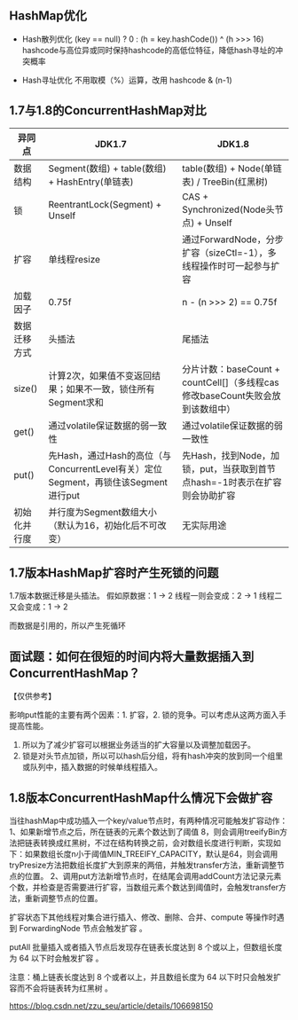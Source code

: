 
## HashMap优化
- Hash散列优化
(key == null) ? 0 : (h = key.hashCode()) ^ (h >>> 16)
hashcode与高位异或同时保持hashcode的高低位特征，降低hash寻址的冲突概率

- Hash寻址优化
不用取模（%）运算，改用 hashcode & (n-1)

## 1.7与1.8的ConcurrentHashMap对比

| 异同点 | JDK1.7 | JDK1.8 |
| --- | --- | ---|
| 数据结构 | Segment(数组) + table(数组) + HashEntry(单链表) | table(数组) + Node(单链表) / TreeBin(红黑树)
| 锁 | ReentrantLock(Segment) + Unself | CAS + Synchronized(Node头节点) + Unself |
| 扩容 | 单线程resize | 通过ForwardNode，分步扩容（sizeCtl=-1），多线程操作时可一起参与扩容 |
| 加载因子 | 0.75f | n - (n >>> 2) == 0.75f |
| 数据迁移方式 | 头插法 | 尾插法 |
| size() | 计算2次，如果值不变返回结果；如果不一致，锁住所有Segment求和 | 分片计数：baseCount + countCell[]（多线程cas修改baseCount失败会放到该数组中） |
| get() | 通过volatile保证数据的弱一致性 | 通过volatile保证数据的弱一致性 |
| put() | 先Hash，通过Hash的高位（与ConcurrentLevel有关）定位Segment，再锁住该Segment进行put | 先Hash，找到Node，加锁，put，当获取到首节点hash=-1时表示在扩容则会协助扩容 |
| 初始化并行度 | 并行度为Segment数组大小（默认为16，初始化后不可改变） | 无实际用途 |

## 1.7版本HashMap扩容时产生死锁的问题
1.7版本数据迁移是头插法。
假如原数据：1 -> 2
线程一则会变成：2 -> 1
线程二又会变成：1 -> 2

而数据是引用的，所以产生死循环

## 面试题：如何在很短的时间内将大量数据插入到ConcurrentHashMap？
【仅供参考】

影响put性能的主要有两个因素：1. 扩容，2. 锁的竞争。可以考虑从这两方面入手提高性能。
1. 所以为了减少扩容可以根据业务适当的扩大容量以及调整加载因子。
2. 锁是对头节点加锁，所以可以hash后分组，将有hash冲突的放到同一个组里或队列中，插入数据的时候单线程插入。

## 1.8版本ConcurrentHashMap什么情况下会做扩容
当往hashMap中成功插入一个key/value节点时，有两种情况可能触发扩容动作：
1、如果新增节点之后，所在链表的元素个数达到了阈值 8，则会调用treeifyBin方法把链表转换成红黑树，不过在结构转换之前，会对数组长度进行判断，实现如下：如果数组长度n小于阈值MIN_TREEIFY_CAPACITY，默认是64，则会调用tryPresize方法把数组长度扩大到原来的两倍，并触发transfer方法，重新调整节点的位置。
2、调用put方法新增节点时，在结尾会调用addCount方法记录元素个数，并检查是否需要进行扩容，当数组元素个数达到阈值时，会触发transfer方法，重新调整节点的位置。

扩容状态下其他线程对集合进行插入、修改、删除、合并、compute 等操作时遇到 ForwardingNode 节点会触发扩容 。

putAll 批量插入或者插入节点后发现存在链表长度达到 8 个或以上，但数组长度为 64 以下时会触发扩容 。

注意：桶上链表长度达到 8 个或者以上，并且数组长度为 64 以下时只会触发扩容而不会将链表转为红黑树 。

https://blog.csdn.net/zzu_seu/article/details/106698150